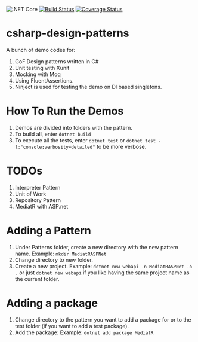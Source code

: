 ![.NET Core](https://github.com/deanagan/csharp-design-patterns/workflows/.NET%20Core/badge.svg)   [![Build Status](https://travis-ci.com/deanagan/csharp-design-patterns.svg?branch=master)](https://travis-ci.com/github/deanagan/csharp-design-patterns)   [![Coverage Status](https://coveralls.io/repos/github/deanagan/csharp-design-patterns/badge.svg?branch=master)](https://coveralls.io/github/deanagan/csharp-design-patterns?branch=master)

# csharp-design-patterns
A bunch of demo codes for:
1. GoF Design patterns written in C#
2. Unit testing with Xunit
3. Mocking with Moq
4. Using FluentAssertions.
5. Ninject is used for testing the demo on DI based singletons.

# How To Run the Demos
1. Demos are divided into folders with the pattern.
2. To build all, enter `dotnet build`
3. To execute all the tests, enter `dotnet test` or `dotnet test -l:"console;verbosity=detailed"` to be more verbose.



# TODOs
1. Interpreter Pattern
2. Unit of Work
3. Repository Pattern
4. MediatR with ASP.net


# Adding a Pattern
1. Under Patterns folder, create a new directory with the new pattern name. Example: `mkdir MediatRASPNet`
2. Change directory to new folder.
2. Create a new project. Example: `dotnet new webapi -n MediatRASPNet -o .` or just `dotnet new webapi` if you like having the same project name as the current folder.

# Adding a package
1. Change directory to the pattern you want to add a package for or to the test folder (if you want to add a test package).
2. Add the package: Example: `dotnet add package MediatR`